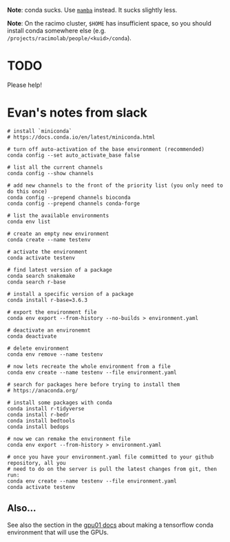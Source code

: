 
**Note**: conda sucks. Use [`mamba`](https://mamba.readthedocs.io/en/latest/) instead. It sucks slightly less.

**Note**: On the racimo cluster, `$HOME` has insufficient space, so you should install conda somewhere else (e.g. `/projects/racimolab/people/<kuid>/conda`).

# TODO

Please help!

# Evan's notes from slack
```
# install `miniconda`
# https://docs.conda.io/en/latest/miniconda.html

# turn off auto-activation of the base environment (recommended)
conda config --set auto_activate_base false

# list all the current channels
conda config --show channels

# add new channels to the front of the priority list (you only need to do this once)
conda config --prepend channels bioconda
conda config --prepend channels conda-forge

# list the available environments
conda env list

# create an empty new environment
conda create --name testenv

# activate the environment
conda activate testenv

# find latest version of a package
conda search snakemake
conda search r-base

# install a specific version of a package
conda install r-base=3.6.3

# export the environment file
conda env export --from-history --no-builds > environment.yaml

# deactivate an environemnt
conda deactivate

# delete environment
conda env remove --name testenv

# now lets recreate the whole environment from a file
conda env create --name testenv --file environment.yaml

# search for packages here before trying to install them
# https://anaconda.org/

# install some packages with conda
conda install r-tidyverse
conda install r-bedr
conda install bedtools
conda install bedops

# now we can remake the environment file
conda env export --from-history > environment.yaml

# once you have your environment.yaml file committed to your github repository, all you
# need to do on the server is pull the latest changes from git, then run:
conda env create --name testenv --file environment.yaml
conda activate testenv
```

## Also...

See also the section in the [gpu01 docs](gpu01.md#conda) about making a
tensorflow conda environment that will use the GPUs.
